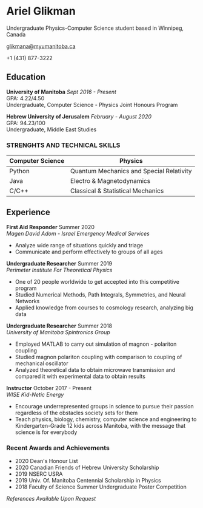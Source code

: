 # Ariel Glikman

Undergraduate Physics-Computer Science student based in Winnipeg, Canada

glikmana@myumanitoba.ca

+1 (431) 877-3222

## Education
**University of Manitoba**  *Sept 2016 - Present*       
GPA: 4.22/4.50    
Undergraduate, Computer Science - Physics Joint Honours Program

**Hebrew University of Jerusalem** *February - August 2020*   
GPA: 94.23/100      
Undergraduate, Middle East Studies


### STRENGHTS AND TECHNICAL SKILLS

| Computer Science | Physics                                |
| ---------------  | -------                                |
| Python           |Quantum Mechanics and Special Relativity|
| Java             | Electro & Magnetodynamics              |
| C/C++            | Classical & Statistical Mechanics      |

## Experience

**First Aid Responder** Summer 2020  
*Magen David Adom - Israel Emergency Medical Services*


* Analyze wide range of situations quickly and triage
* Communicate and perform effectively to groups of all ages

**Undergraduate Researcher** Summer 2019  
*Perimeter Institute For Theoretical Physics*


* One of 20 people worldwide to get accepted into this competitive program
* Studied Numerical Methods, Path Integrals, Symmetries, and Neural Networks
* Applied knowledge from courses to cosmology research, analyzing big data

**Undergraduate Researcher** Summer 2018  
*University of Manitoba Spintronics Group*


* Employed MATLAB to carry out simulation of magnon - polariton coupling
* Studied magnon polariton coupling with comparison to coupling of mechanical oscillator
* Analyzed theoretical data to obtain microwave transmission and compared it with experimental data
to obtain results

**Instructor** October 2017 - Present  
*WISE Kid-Netic Energy*


* Encourage underrepresented groups in science to pursue their passion regardless of the obstacles society
sets for them
* Teach physics, biology, chemistry, computer science and engineering to Kindergarten-Grade 12 kids
across Manitoba, with the message that science is for everybody


### Recent Awards and Achievements

* 2020 Dean's Honour List 
* 2020 Canadian Friends of Hebrew University Scholarship
* 2019 NSERC USRA
* 2019 Univ. Of. Manitoba Centennial Scholarship in Physics
* 2018 Faculty of Science Summer Undergraduate Poster Competition

 
*References Available Upon Request* 
